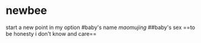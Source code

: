 # newbee
start a new point in my option
#baby's name
*maomujing*
##baby's sex
==to be honesty i don't know and care==
